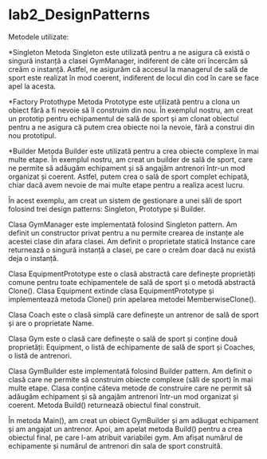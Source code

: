 # lab2_DesignPatterns
Metodele utilizate:

*Singleton
Metoda Singleton este utilizată pentru a ne asigura că există o singură instanță a clasei GymManager, indiferent de câte ori încercăm să creăm o instanță. Astfel, ne asigurăm că accesul la managerul de sală de sport este realizat în mod coerent, indiferent de locul din cod în care se face apel la acesta.

*Factory Protothype
Metoda Prototype este utilizată pentru a clona un obiect fără a fi nevoie să îl construim din nou. În exemplul nostru, am creat un prototip pentru echipamentul de sală de sport și am clonat obiectul pentru a ne asigura că putem crea obiecte noi la nevoie, fără a construi din nou prototipul.

*Builder
Metoda Builder este utilizată pentru a crea obiecte complexe în mai multe etape. În exemplul nostru, am creat un builder de sală de sport, care ne permite să adăugăm echipament și să angajăm antrenori într-un mod organizat și coerent. Astfel, putem crea o sală de sport complet echipată, chiar dacă avem nevoie de mai multe etape pentru a realiza acest lucru.

În acest exemplu, am creat un sistem de gestionare a unei săli de sport folosind trei design patterns: Singleton, Prototype și Builder.

Clasa GymManager este implementată folosind Singleton pattern. Am definit un constructor privat pentru a nu permite crearea de instanțe ale acestei clase din afara clasei. Am definit o proprietate statică Instance care returnează o singură instanță a clasei, pe care o creăm doar dacă nu există deja o instanță.

Clasa EquipmentPrototype este o clasă abstractă care definește proprietăți comune pentru toate echipamentele de sală de sport și o metodă abstractă Clone(). Clasa Equipment extinde clasa EquipmentPrototype și implementează metoda Clone() prin apelarea metodei MemberwiseClone().

Clasa Coach este o clasă simplă care definește un antrenor de sală de sport și are o proprietate Name.

Clasa Gym este o clasă care definește o sală de sport și conține două proprietăți: Equipment, o listă de echipamente de sală de sport și Coaches, o listă de antrenori.

Clasa GymBuilder este implementată folosind Builder pattern. Am definit o clasă care ne permite să construim obiecte complexe (săli de sport) în mai multe etape. Clasa conține câteva metode de construire care ne permit să adăugăm echipament și să angajăm antrenori într-un mod organizat și coerent. Metoda Build() returnează obiectul final construit.

În metoda Main(), am creat un obiect GymBuilder și am adăugat echipament și am angajat un antrenor. Apoi, am apelat metoda Build() pentru a crea obiectul final, pe care l-am atribuit variabilei gym. Am afișat numărul de echipamente și numărul de antrenori din sala de sport construită.
